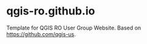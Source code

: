 qgis-ro.github.io
=================

Template for QGIS RO User Group Website.
Based on https://github.com/qgis-us.
